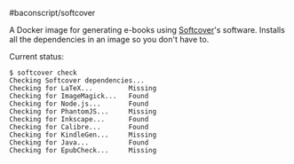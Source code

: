 #baconscript/softcover

A Docker image for generating e-books using [Softcover](https://www.softcover.io/)'s software. Installs all the dependencies in an image so you don't have to.

Current status:
```
$ softcover check
Checking Softcover dependencies...
Checking for LaTeX...         Missing
Checking for ImageMagick...   Found
Checking for Node.js...       Found
Checking for PhantomJS...     Missing
Checking for Inkscape...      Found
Checking for Calibre...       Found
Checking for KindleGen...     Missing
Checking for Java...          Found
Checking for EpubCheck...     Missing
```
